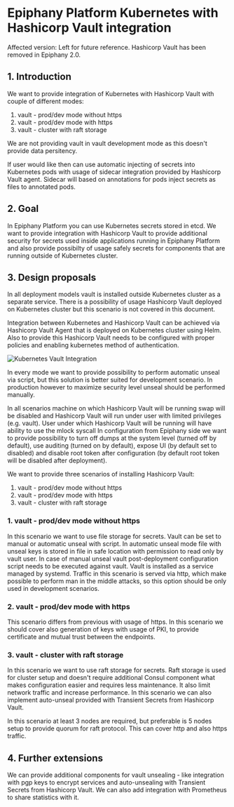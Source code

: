 # Epiphany Platform Kubernetes with Hashicorp Vault integration

Affected version: Left for future reference. Hashicorp Vault has been removed in Epiphany 2.0.

## 1. Introduction

We want to provide integration of Kubernetes with Hashicorp Vault with couple of different modes:

1. vault - prod/dev mode without https
2. vault - prod/dev mode with https
3. vault - cluster with raft storage

We are not providing vault in vault development mode as this doesn't provide data persitency.

If user would like then can use automatic injecting of secrets into Kubernetes pods with usage of sidecar integration provided by
Hashicorp Vault agent. Sidecar will based on annotations for pods inject secrets as files to annotated pods.

## 2. Goal

In Epiphany Platform you can use Kubernetes secrets stored in etcd. We want to provide integration with Hashicorp Vault to provide
additional security for secrets used inside applications running in Epiphany Platform and also provide possibilty of usage safely
secrets for components that are running outside of Kubernetes cluster.

## 3. Design proposals

In all deployment models vault is installed outside Kubernetes cluster as a separate service. There is a possibility of usage
Hashicorp Vault deployed on Kubernetes cluster but this scenario is not covered in this document.

Integration between Kubernetes and Hashicorp Vault can be achieved via Hashicorp Vault Agent that is deployed on Kubernetes
cluster using Helm. Also to provide this Hashicorp Vault needs to be configured with proper policies and enabling kubernetes
method of authentication.

![Kubernetes Vault Integration](k8s-vault-integration.png)

In every mode we want to provide possibility to perform automatic unseal via script, but this solution is better suited for
development scenario. In production however to maximize security level unseal should be performed manually.

In all scenarios machine on which Hashicorp Vault will be running swap will be disabled and Hashicorp Vault will run under
user with limited privileges (e.g. vault). User under which Hashicorp Vault will be running will have ability to
use the mlock syscall In configuration from Epiphany side we want to provide possibility to turn off dumps at the system level
(turned off by default), use auditing (turned on by default), expose UI (by default set to disabled) and disable root token after
configuration (by default root token will be disabled after deployment).

We want to provide three scenarios of installing Hashicorp Vault:

1. vault - prod/dev mode without https
2. vault - prod/dev mode with https
3. vault - cluster with raft storage

### 1. vault - prod/dev mode without https

In this scenario we want to use file storage for secrets. Vault can be set to manual or automatic unseal with script. In automatic
unseal mode file with unseal keys is stored in file in safe location with permission to read only by vault user. In case of manual
unseal vault post-deployment configuration script needs to be executed against vault. Vault is installed as a service managed by systemd.
Traffic in this scenario is served via http, which make possible to perform man in the middle attacks, so this option should be
only used in development scenarios.

### 2. vault - prod/dev mode with https

This scenario differs from previous with usage of https. In this scenario we should cover also generation of keys with usage of PKI, to
provide certificate and mutual trust between the endpoints.

### 3. vault - cluster with raft storage

In this scenario we want to use raft storage for secrets. Raft storage is used for cluster setup and doesn't require additional Consul
component what makes configuration easier and requires less maintenance. It also limit network traffic and increase performance. In this
scenario we can also implement auto-unseal provided with Transient Secrets from Hashicorp Vault. 

In this scenario at least 3 nodes are required, but preferable is 5 nodes setup to provide quorum for raft protocol. This can cover http
and also https traffic.

## 4. Further extensions

We can provide additional components for vault unsealing - like integration with pgp keys to encrypt services and auto-unsealing with
Transient Secrets from Hashicorp Vault. We can also add integration with Prometheus to share statistics with it.
